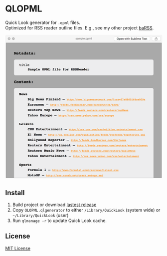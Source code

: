 # QLOPML

Quick Look generator for `.opml` files.  
Optimized for RSS reader outline files. E.g., see my other project [baRSS](https://github.com/relikd/baRSS).


![screenshot](screenshot.png)

## Install

1) Build project or download [lastest release](https://github.com/relikd/QLOPML/releases/latest)
2) Copy `QLOPML.qlgenerator` to either `/Library/QuickLook` (system wide) or `~/Library/QuickLook` (user)
3) Run `qlmanage -r` to update Quick Look cache.

## License

[MIT License](https://opensource.org/licenses/MIT)
